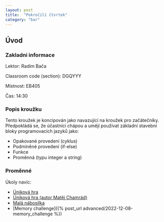 ```yaml
---
layout: post
title:  "Pokročilí čtvrtek"
category: "bar"
--- 
```


## Úvod

### Zakladni informace

Lektor: Radim Bača

Classroom code (section): DGQYYY

Místnost: EB405

Čas: 14:30

### Popis kroužku

Tento kroužek je koncipován jako navazující na kroužek pro začátečníky. Předpokládá se, že účastníci chápou a umějí používat základní stavební bloky programovacích jazyků jako:

- Opakované provedení (cyklus)
- Podmíněné provedení (if-else)
- Funkce
- Proměnná (typu integer a string)

### Proměnné

Úkoly navíc:
- [Úniková hra](https://studio.code.org/projects/applab/E80ueH72KM8WSqk1bvPrdwk1IPv1J36EEW_Xhum__Mo "Unikova hra")
- [Úniková hra (autor Matěj Chamrád)](https://studio.code.org/projects/applab/JLlNAmd3VcM0ItZXYBR-TCnfL_wLoTK52etVfogTHfQ "Unikova hra (autor Matěj Chamrád)")
- [Malá nábosilka](https://studio.code.org/projects/applab/-hRWjKGg9Q8nzRiqLY1XzC_WWRawVgYgtxjtjDDbiR4 "Malá nábosilka")
- [Memory challenge]({% post_url advanced/2022-12-08-memory_challenge %})